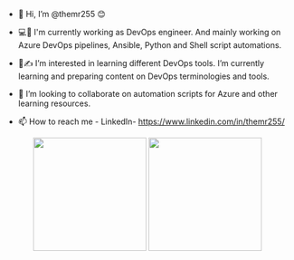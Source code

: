 - 👋 Hi, I’m @themr255 😊
 
- 💻💼 I'm currently working as DevOps engineer. And mainly working on Azure DevOps pipelines, Ansible, Python and Shell script automations.

- 📘✍️ I’m interested in learning different DevOps tools. I’m currently learning and preparing content on DevOps terminologies and tools.

- 💞️ I’m looking to collaborate on automation scripts for Azure and other learning resources.

- 📫 How to reach me - LinkedIn- https://www.linkedin.com/in/themr255/

<p align = "center">
  <img src = "https://images.credly.com/size/340x340/images/be8fcaeb-c769-4858-b567-ffaaa73ce8cf/image.png" width = 200>
  <img src = "https://images.credly.com/size/340x340/images/336eebfc-0ac3-4553-9a67-b402f491f185/azure-administrator-associate-600x600.png" width = 200>
</p>

<!---
themr255/themr255 is a ✨ special ✨ repository because its `README.md` (this file) appears on your GitHub profile.
You can click the Preview link to take a look at your changes.
--->

